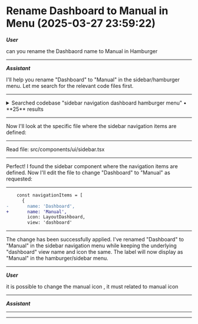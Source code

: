 <!-- Generated by SpecStory -->

# Rename Dashboard to Manual in Menu (2025-03-27 23:59:22)

_**User**_

can you rename the  Dashbaord name to Manual in Hamburger 

---

_**Assistant**_

I'll help you rename "Dashboard" to "Manual" in the sidebar/hamburger menu. Let me search for the relevant code files first.

---

<details>
            <summary>Searched codebase "sidebar navigation dashboard hamburger menu" • **25** results</summary>
        
| File | Lines |
|------|-------|
| `src/components/ui/sidebar.tsx` | L32-97 |
| `src/app/dashboard/page.tsx` | L1006-1035 |
| `src/app/dashboard/page.tsx` | L1035-1059 |
| `src/components/ui/sidebar.tsx` | L1-26 |
| `src/app/dashboard/page.tsx` | L1059-1077 |
| `src/components/ui/sidebar.tsx` | L26-32 |
| `.specstory/history/checking-for-missing-project-dependencies.md` | L21710-21758 |
| `src/app/dashboard/page.tsx` | L1-55 |
| `src/app/dashboard/page.tsx` | L200-236 |
| `src/app/dashboard/page.tsx` | L1077-1109 |
| `.specstory/history/ai-driven-meeting-management-feasibility.md` | L16338-16528 |
| `.specstory/history/2025-03-26_03-23-ai-agent-cancel-toggle-implementation.md` | L1300-1358 |
| `.specstory/history/2025-03-26_03-23-ai-agent-cancel-toggle-implementation.md` | L1232-1300 |
| `src/components/ui/dropdown-menu.tsx` | L1-41 |
| `.specstory/history/checking-for-missing-project-dependencies.md` | L862-915 |
| `.specstory/history/setting-up-localhost-for-production-project.md` | L1637-1657 |
| `.specstory/history/checking-for-missing-project-dependencies.md` | L21897-21929 |
| `.specstory/history/checking-for-missing-project-dependencies.md` | L13342-13376 |
| `src/app/dashboard/page.tsx` | L1109-1137 |
| `src/app/dashboard/page.tsx` | L983-1006 |
| `.specstory/history/2025-02-21_16-49-api-functionality-vs-dashboard-display-issue.md` | L3832-3881 |
| `.specstory/history/2025-02-21_16-49-api-functionality-vs-dashboard-display-issue.md` | L3786-3832 |
| `src/app/dashboard/page.tsx` | L686-709 |
| `agent.md` | L402-484 |
| `src/components/ui/dropdown-menu.tsx` | L41-74 |

</details>

---

Now I'll look at the specific file where the sidebar navigation items are defined:

---

Read file: src/components/ui/sidebar.tsx

---

Perfect! I found the sidebar component where the navigation items are defined. Now I'll edit the file to change "Dashboard" to "Manual" as requested:

---

```diff
    const navigationItems = [
      {
-       name: 'Dashboard',
+       name: 'Manual',
        icon: LayoutDashboard,
        view: 'dashboard'
```

---

The change has been successfully applied. I've renamed "Dashboard" to "Manual" in the sidebar navigation menu while keeping the underlying "dashboard" view name and icon the same. The label will now display as "Manual" in the hamburger/sidebar menu.

---

_**User**_

it is possible to change the manual icon , it must related to manual icon

---

_**Assistant**_



---



---

